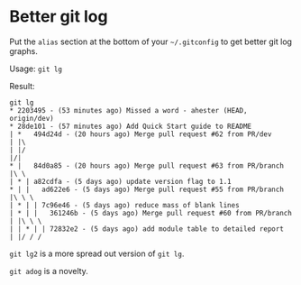 # Better git log

Put the `alias` section at the bottom of your `~/.gitconfig` to get 
better git log graphs.  

Usage: `git lg`

Result:
```
git lg
* 2203495 - (53 minutes ago) Missed a word - ahester (HEAD, origin/dev) 
* 28de101 - (57 minutes ago) Add Quick Start guide to README 
| *   494d24d - (20 hours ago) Merge pull request #62 from PR/dev
| |\  
| |/  
|/|   
* |   84d0a85 - (20 hours ago) Merge pull request #63 from PR/branch
|\ \  
| * | a82cdfa - (5 days ago) update version flag to 1.1 
* | |   ad622e6 - (5 days ago) Merge pull request #55 from PR/branch
|\ \ \  
| * | | 7c96e46 - (5 days ago) reduce mass of blank lines 
| * | |   361246b - (5 days ago) Merge pull request #60 from PR/branch
| |\ \ \  
| | * | | 72832e2 - (5 days ago) add module table to detailed report  
| |/ / /  

```

`git lg2` is a more spread out version of `git lg`.

`git adog` is a novelty.
